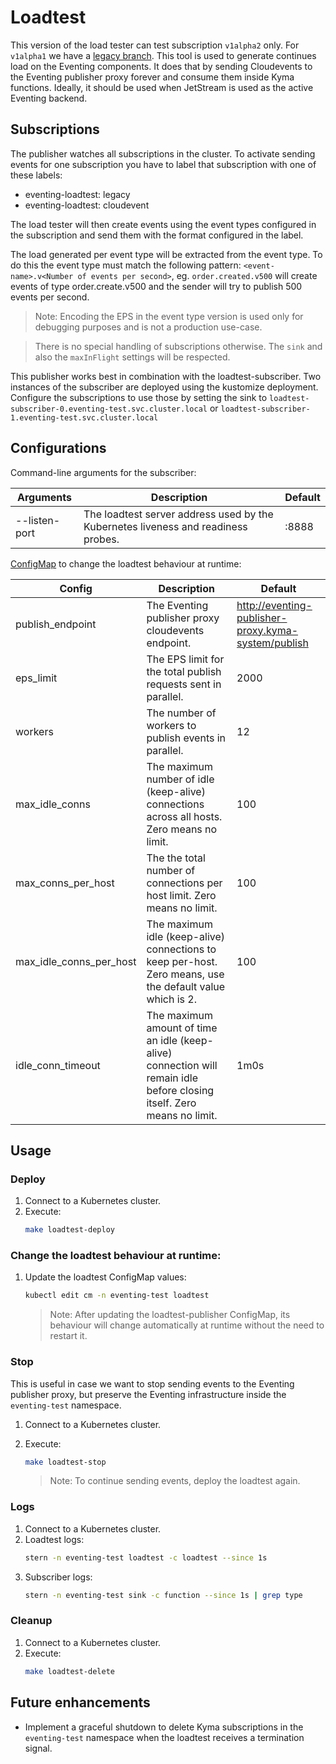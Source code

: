 # Loadtest

This version of the load tester can test subscription `v1alpha2` only. For `v1alpha1` we have a [legacy branch](https://github.com/kyma-project/eventing-tools/tree/loadtest-subscription-v1alpha1).
This tool is used to generate continues load on the Eventing components.
It does that by sending Cloudevents to the Eventing publisher proxy forever and consume them inside Kyma functions.
Ideally, it should be used when JetStream is used as the active Eventing backend.

## Subscriptions

The publisher watches all subscriptions in the cluster.
To activate sending events for one subscription you have to label that subscription with one of these labels:
- eventing-loadtest: legacy 
- eventing-loadtest: cloudevent

The load tester will then create events using the event types configured in the subscription and send them with the format configured in the label.

The load generated per event type will be extracted from the event type. To do this the event type must match the following pattern:
`<event-name>.v<Number of events per second>`, eg. `order.created.v500` will create events of type order.create.v500 and the sender will try to publish 500 events per second.

> Note: Encoding the EPS in the event type version is used only for debugging purposes and is not a production use-case.

> There is no special handling of subscriptions otherwise. The `sink` and also the `maxInFlight` settings will be respected.

This publisher works best in combination with the loadtest-subscriber. Two instances of the subscriber are deployed using the kustomize deployment. Configure the subscriptions to use those by setting the sink to `loadtest-subscriber-0.eventing-test.svc.cluster.local` or `loadtest-subscriber-1.eventing-test.svc.cluster.local`

## Configurations

Command-line arguments for the subscriber:

| Arguments | Description                                                                         | Default  |
|-----------|-------------------------------------------------------------------------------------|----------|
| --listen-port      | The loadtest server address used by the Kubernetes liveness and readiness probes. | :8888    |

[ConfigMap](../../resources/loadtest/300-configmap.yaml) to change the loadtest behaviour at runtime:

| Config                  | Description                                                                                                             | Default                                             |
|-------------------------|-------------------------------------------------------------------------------------------------------------------------|-----------------------------------------------------|
| publish_endpoint        | The Eventing publisher proxy cloudevents endpoint.                                                                      | http://eventing-publisher-proxy.kyma-system/publish |
| eps_limit               | The EPS limit for the total publish requests sent in parallel.                                                          | 2000                                                |
| workers                 | The number of workers to publish events in parallel.                                                                    | 12                                                  |
| max_idle_conns          | The maximum number of idle (keep-alive) connections across all hosts. Zero means no limit.                              | 100                                                 |
| max_conns_per_host      | The the total number of connections per host limit. Zero means no limit.                                                | 100                                                 |
| max_idle_conns_per_host | The maximum idle (keep-alive) connections to keep per-host. Zero means, use the default value which is 2.               | 100                                                 |
| idle_conn_timeout       | The maximum amount of time an idle (keep-alive) connection will remain idle before closing itself. Zero means no limit. | 1m0s                                                |



## Usage

### Deploy

1. Connect to a Kubernetes cluster.
2. Execute:
   ```bash
   make loadtest-deploy
   ```

### Change the loadtest behaviour at runtime:

1. Update the loadtest ConfigMap values:
   ```bash
   kubectl edit cm -n eventing-test loadtest
   ```

   > Note: After updating the loadtest-publisher  ConfigMap, its behaviour will change
   > automatically at runtime without the need to restart it.

### Stop

This is useful in case we want to stop sending events to the Eventing publisher proxy, but preserve the Eventing
infrastructure inside the `eventing-test` namespace.

1. Connect to a Kubernetes cluster.
2. Execute:
   ```bash
   make loadtest-stop
   ```

   > Note: To continue sending events, deploy the loadtest again.

### Logs

1. Connect to a Kubernetes cluster.
2. Loadtest logs:
   ```bash
   stern -n eventing-test loadtest -c loadtest --since 1s
   ```
3. Subscriber logs:
   ```bash
   stern -n eventing-test sink -c function --since 1s | grep type
   ```

### Cleanup

1. Connect to a Kubernetes cluster.
2. Execute:
   ```bash
   make loadtest-delete
   ```

## Future enhancements

- Implement a graceful shutdown to delete Kyma subscriptions in the `eventing-test` namespace when the loadtest receives a
  termination signal. 
